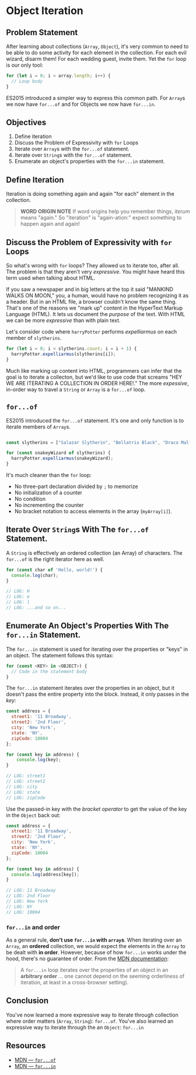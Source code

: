 # Object Iteration

## Problem Statement

After learning about collections (`Array`, `Object`), it's very common to need
to be able to do some activity for each element in the collection. For each
evil wizard, disarm them! For each wedding guest, invite them. Yet the `for`
loop is our only tool:

```js
for (let i = 0; i < array.length; i++) {
  // Loop body
}
```

ES2015 introduced a simpler way to express this common path. For `Array`s we
now have `for...of` and for Objects we now have `for...in`.

## Objectives

1. Define iteration
2. Discuss the Problem of Expressivity with `for` Loops
3. Iterate over `Array`s with the `for...of` statement.
4. Iterate over `String`s with the `for...of` statement.
6. Enumerate an object's properties with the `for...in` statement.

## Define Iteration

Iteration is doing something again and again "for each" element in the
collection.

> **WORD ORIGIN NOTE** If word origins help you remember things, _iterum_ means
> "again." So "iteration" is "again-ation:" expect something to happen again
> and again!

## Discuss the Problem of Expressivity with `for` Loops

So what's wrong with `for` loops? They allowed us to iterate too, after all.
The problem is that they aren't very _expressive_. You might have heard this
term used when talking about HTML.

If you saw a newspaper and in big letters at the top it said "MANKIND WALKS ON
MOON," you, a human, would have no problem recognizing it as a header. But in
an HTML file, a browser couldn't know the same thing.  That's one of the reasons
we "mark up" content in the HyperText Markup Language (HTML). It lets us
document the _purpose_ of the text. With HTML we can be more _expressive_ than
with plain text.

Let's consider code where `harryPotter` performs _expelliarmus_ on each member
of `slytherins`.

```javascript
for (let i = 0; i < slytherins.count; i = i + 1) {
  harryPotter.expelliarmus(slytherins[i]);
}
```

Much like marking up content into HTML, programmers can infer that the goal is
to iterate a collecton, but we'd like to use code that screams "HEY WE ARE
ITERATING A COLLECTION IN ORDER HERE!." The more _expessive_, in-order way to
travel a `String` or `Array` is a `for...of` loop.

## `for...of`

ES2015 introduced the `for...of` statement. It's one and only function is to
iterate members of `Array`s.

```js

const slytherins = ["Salazar Slytherin", "Bellatrix Black", "Draco Malfoy"];

for (const snakeyWizard of slytherins) {
  harryPotter.expelliarmus(snakeyWizard);
}
```

It's much cleaner than the `for` loop:

* No three-part declaration divided by `;` to memorize
* No initialization of a counter
* No condition
* No incrementing the counter
* No bracket notation to access elements in the array (`myArray[i]`).

## Iterate Over `String`s With The `for...of` Statement.

A `String` is effectively an ordered collection (an Array) of characters. The
`for...of` is the right iterator here as well.

```js
for (const char of 'Hello, world!') {
  console.log(char);
}

// LOG: H
// LOG: e
// LOG: l
// LOG: ...and so on...
```

## Enumerate An Object's Properties With The `for...in` Statement.

The `for...in` statement is used for iterating over the properties or "keys"
in an object. The statement follows this syntax:

```js
for (const <KEY> in <OBJECT>) {
  // Code in the statement body
}
```

The `for...in` statement iterates over the properties in an object, but it
doesn't pass the entire property into the block. Instead, it only passes in the
_key_:

```js
const address = {
  street1: '11 Broadway',
  street2: '2nd Floor',
  city: 'New York',
  state: 'NY',
  zipCode: 10004
};

for (const key in address) {
    console.log(key);
}

// LOG: street1
// LOG: street2
// LOG: city
// LOG: state
// LOG: zipCode
```

Use the passed-in key with the _bracket operator_ to get the value of the key
in the `Object` back out:

```js
const address = {
  street1: '11 Broadway',
  street2: '2nd Floor',
  city: 'New York',
  state: 'NY',
  zipCode: 10004
};

for (const key in address) {
  console.log(address[key]);
}

// LOG: 11 Broadway
// LOG: 2nd Floor
// LOG: New York
// LOG: NY
// LOG: 10004
```

### `for...in` and order

As a general rule, **don't use `for...in` with `array`s**. When iterating over
an `Array`, an **ordered** collection, we would expect the elements in the
`Array` to be dealt with **in order**. However, because of how `for...in` works
under the hood, there's no guarantee of order. From the [MDN
documentation][for...in]:

>A `for...in` loop iterates over the properties of an object in an **arbitrary
>order** ... one cannot depend on the seeming orderliness of iteration, at
>least in a cross-browser setting).

## Conclusion

You've now learned a more expressive way to iterate through collection where
order matters (`Array`, `String`): `for...of`. You've also learned an
expressive way to iterate through the an `Object`: `for...in`

## Resources

- [MDN — `for...of`][for...of]
- [MDN — `for...in`][for...in]

[for...of]: https://developer.mozilla.org/en-US/docs/Web/JavaScript/Reference/Statements/for...of
[for...in]: https://developer.mozilla.org/en-US/docs/Web/JavaScript/Reference/Statements/for...in
